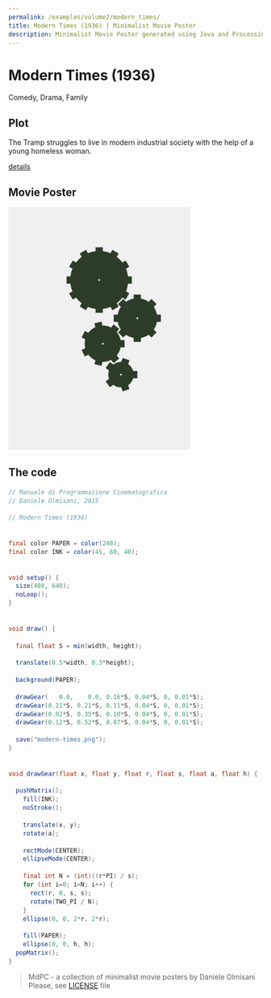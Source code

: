 ```yaml
---
permalink: /examples/volume2/modern_times/
title: Modern Times (1936) | Minimalist Movie Poster
description: Minimalist Movie Poster generated using Java and Processing.
---
```


# Modern Times (1936)

Comedy, Drama, Family

## Plot
The Tramp struggles to live in modern industrial society with the help of a young homeless woman.

[details](https://www.imdb.com/title/tt0027977/)

## Movie Poster
<img src="modern-times.png"  width="360px" title="Modern Times">


## The code
```java
// Manuale di Programmazione Cinematografica
// Daniele Olmisani, 2015

// Modern Times (1936)


final color PAPER = color(240);
final color INK = color(45, 60, 40);


void setup() {
  size(480, 640);
  noLoop();
}


void draw() {
  
  final float S = min(width, height);
  
  translate(0.5*width, 0.3*height);
  
  background(PAPER);
  
  drawGear(   0.0,    0.0, 0.16*S, 0.04*S, 0, 0.01*S);
  drawGear(0.21*S, 0.21*S, 0.11*S, 0.04*S, 0, 0.01*S);
  drawGear(0.02*S, 0.35*S, 0.10*S, 0.04*S, 0, 0.01*S);
  drawGear(0.12*S, 0.52*S, 0.07*S, 0.04*S, 0, 0.01*S);
  
  save("modern-times.png");
}


void drawGear(float x, float y, float r, float s, float a, float h) {

  pushMatrix();
    fill(INK);
    noStroke();

    translate(x, y);
    rotate(a);
  
    rectMode(CENTER);
    ellipseMode(CENTER);
  
    final int N = (int)((r*PI) / s);
    for (int i=0; i<N; i++) {
      rect(r, 0, s, s);
      rotate(TWO_PI / N);
    }
    ellipse(0, 0, 2*r, 2*r);
  
    fill(PAPER);
    ellipse(0, 0, h, h); 
  popMatrix();
}

```

> MdPC - a collection of minimalist movie posters
> by Daniele Olmisani
> Please, see [LICENSE](../../../LICENSE) file
